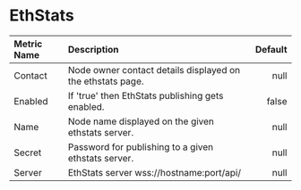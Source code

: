 # EthStats



| Metric Name | Description | Default |
| :--- | :--- | ---: |
| Contact | Node owner contact details displayed on the ethstats page. | null |
| Enabled | If 'true' then EthStats publishing gets enabled. | false |
| Name | Node name displayed on the given ethstats server. | null |
| Secret | Password for publishing to a given ethstats server. | null |
| Server | EthStats server wss://hostname:port/api/ | null |

